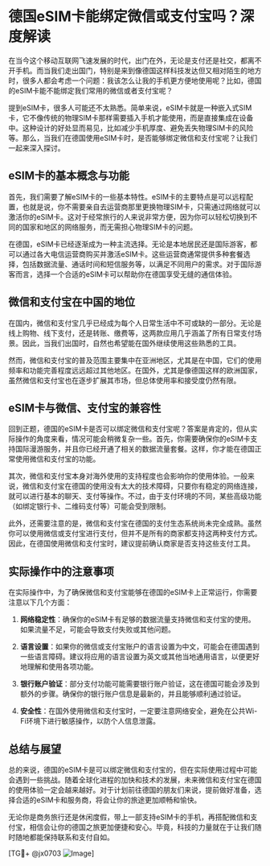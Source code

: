 # 德国eSIM卡能绑定微信或支付宝吗？深度解读

在当今这个移动互联网飞速发展的时代，出门在外，无论是支付还是社交，都离不开手机。而当我们走出国门，特别是来到像德国这样科技发达但又相对陌生的地方时，很多人都会考虑一个问题：我该怎么让我的手机更方便地使用呢？比如，德国的eSIM卡能不能绑定我们常用的微信或者支付宝呢？

提到eSIM卡，很多人可能还不太熟悉。简单来说，eSIM卡就是一种嵌入式SIM卡，它不像传统的物理SIM卡那样需要插入手机才能使用，而是直接集成在设备中。这种设计的好处显而易见，比如减少手机厚度、避免丢失物理SIM卡的风险等。那么，当我们在德国使用eSIM卡时，是否能够绑定微信和支付宝呢？让我们一起来深入探讨。

## eSIM卡的基本概念与功能

首先，我们需要了解eSIM卡的一些基本特性。eSIM卡的主要特点是可以远程配置，也就是说，你不需要亲自去运营商那里更换物理SIM卡，只需通过网络就可以激活你的eSIM卡。这对于经常旅行的人来说非常方便，因为你可以轻松切换到不同的国家和地区的网络服务，而无需担心物理SIM卡的问题。

在德国，eSIM卡已经逐渐成为一种主流选择。无论是本地居民还是国际游客，都可以通过各大电信运营商购买并激活eSIM卡。这些运营商通常提供多种套餐选择，包括数据流量、通话时间和短信服务等，以满足不同用户的需求。对于国际游客而言，选择一个合适的eSIM卡可以帮助你在德国享受无缝的通信体验。

## 微信和支付宝在中国的地位

在国内，微信和支付宝几乎已经成为每个人日常生活中不可或缺的一部分。无论是线上购物、线下支付，还是转账、缴费等，这两款应用几乎涵盖了所有日常支付场景。因此，当我们出国时，自然也希望能在国外继续使用这些熟悉的工具。

然而，微信和支付宝的普及范围主要集中在亚洲地区，尤其是在中国，它们的使用频率和功能完善程度远远超过其他地区。在国外，尤其是像德国这样的欧洲国家，虽然微信和支付宝也在逐步扩展其市场，但总体使用率和接受度仍然有限。

## eSIM卡与微信、支付宝的兼容性

回到正题，德国的eSIM卡是否可以绑定微信和支付宝呢？答案是肯定的，但从实际操作的角度来看，情况可能会稍微复杂一些。首先，你需要确保你的eSIM卡支持国际漫游服务，并且你已经开通了相关的数据流量套餐。这样，你才能在德国正常使用微信和支付宝的功能。

其次，微信和支付宝本身对海外使用的支持程度也会影响你的使用体验。一般来说，微信和支付宝在德国的使用没有太大的技术障碍，只要你有稳定的网络连接，就可以进行基本的聊天、支付等操作。不过，由于支付环境的不同，某些高级功能（如绑定银行卡、二维码支付等）可能会受到限制。

此外，还需要注意的是，微信和支付宝在德国的支付生态系统尚未完全成熟。虽然你可以使用微信或支付宝进行支付，但并不是所有的商家都支持这两种支付方式。因此，在德国使用微信和支付宝时，建议提前确认商家是否支持这些支付工具。

## 实际操作中的注意事项

在实际操作中，为了确保微信和支付宝能够在德国的eSIM卡上正常运行，你需要注意以下几个方面：

1. **网络稳定性**：确保你的eSIM卡有足够的数据流量支持微信和支付宝的使用。如果流量不足，可能会导致支付失败或其他问题。
   
2. **语言设置**：如果你的微信或支付宝账户的语言设置为中文，可能会在德国遇到一些语言障碍。建议将应用的语言设置为英文或其他当地通用语言，以便更好地理解和使用各项功能。

3. **银行账户验证**：部分支付功能可能需要银行账户验证，这在德国可能会涉及到额外的步骤。确保你的银行账户信息是最新的，并且能够顺利通过验证。

4. **安全性**：在国外使用微信和支付宝时，一定要注意网络安全，避免在公共Wi-Fi环境下进行敏感操作，以防个人信息泄露。

## 总结与展望

总的来说，德国的eSIM卡是可以绑定微信和支付宝的，但在实际使用过程中可能会遇到一些挑战。随着全球化进程的加快和技术的发展，未来微信和支付宝在德国的使用体验一定会越来越好。对于计划前往德国的朋友们来说，提前做好准备，选择合适的eSIM卡和服务商，将会让你的旅途更加顺畅和愉快。

无论你是商务旅行还是休闲度假，带上一部支持eSIM卡的手机，再搭配微信和支付宝，相信会让你的德国之旅更加便捷和安心。毕竟，科技的力量就在于让我们随时随地都能保持联系和支付自如。

[TG💪+ @jx0703 ![Image](https://github.com/user-attachments/assets/dbca1d08-cadb-493c-b0ec-ad6f7a83f270)]